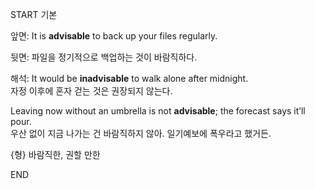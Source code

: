 START
기본

앞면:
It is **advisable** to back up your files regularly.

뒷면:
파일을 정기적으로 백업하는 것이 바람직하다.

해석:
It would be **inadvisable** to walk alone after midnight.  
자정 이후에 혼자 걷는 것은 권장되지 않는다.

Leaving now without an umbrella is not **advisable**; the forecast says it’ll pour.  
우산 없이 지금 나가는 건 바람직하지 않아. 일기예보에 폭우라고 했거든.

{형} 바람직한, 권할 만한
<!--ID: 1745462244874-->
END
